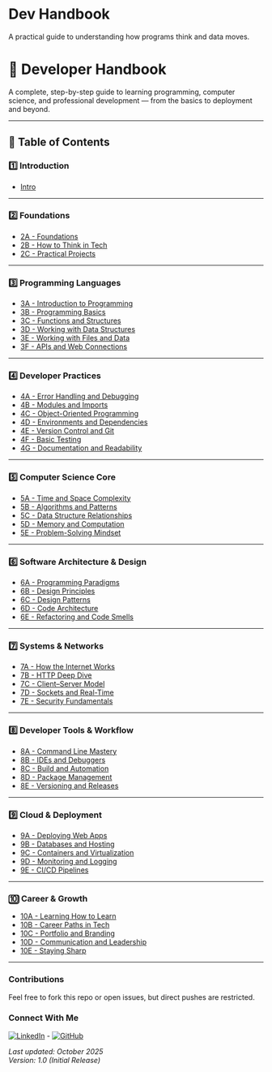 
# Dev Handbook 
A practical guide to understanding how programs think and data moves. 

# 🧭 Developer Handbook

A complete, step-by-step guide to learning programming, computer science, and professional development — from the basics to deployment and beyond.

---

## 📘 Table of Contents

### 1️⃣ Introduction
- [Intro](1-intro/intro.md)

---

### 2️⃣ Foundations
- [2A - Foundations](2-foundations/2a-foundations.md)
- [2B - How to Think in Tech](2-foundations/2b-how-to-think-in-tech.md)
- [2C - Practical Projects](2-foundations/2c-practical-projects.md)

---

### 3️⃣ Programming Languages
- [3A - Introduction to Programming](3-programming-languages/3a-intro-to-programming.md)
- [3B - Programming Basics](3-programming-languages/3b-programming-basics.md)
- [3C - Functions and Structures](3-programming-languages/3c-functions-and-structures.md)
- [3D - Working with Data Structures](3-programming-languages/3d-working-with-data-structures.md)
- [3E - Working with Files and Data](3-programming-languages/3e-working-with-files-and-data.md)
- [3F - APIs and Web Connections](3-programming-languages/3f-apis-and-web-connections.md)

---

### 4️⃣ Developer Practices
- [4A - Error Handling and Debugging](4-developer-practices/4a-error-handling-and-debugging.md)
- [4B - Modules and Imports](4-developer-practices/4b-modules-and-imports.md)
- [4C - Object-Oriented Programming](4-developer-practices/4c-object-oriented-programming.md)
- [4D - Environments and Dependencies](4-developer-practices/4d-environments-and-dependencies.md)
- [4E - Version Control and Git](4-developer-practices/4e-version-control-and-git.md)
- [4F - Basic Testing](4-developer-practices/4f-basic-testing.md)
- [4G - Documentation and Readability](4-developer-practices/4g-documentation-and-readability.md)

---

### 5️⃣ Computer Science Core
- [5A - Time and Space Complexity](5-computer-science-core/5a-time-and-space-complexity.md)
- [5B - Algorithms and Patterns](5-computer-science-core/5b-algorithms-and-patterns.md)
- [5C - Data Structure Relationships](5-computer-science-core/5c-data-structure-relationships.md)
- [5D - Memory and Computation](5-computer-science-core/5d-memory-and-computation.md)
- [5E - Problem-Solving Mindset](5-computer-science-core/5e-problem-solving-mindset.md)

---

### 6️⃣ Software Architecture & Design
- [6A - Programming Paradigms](6-software-architecture-and-design/6a-programming-paradigms.md)
- [6B - Design Principles](6-software-architecture-and-design/6b-design-principles.md)
- [6C - Design Patterns](6-software-architecture-and-design/6c-design-patterns.md)
- [6D - Code Architecture](6-software-architecture-and-design/6d-code-architecture.md)
- [6E - Refactoring and Code Smells](6-software-architecture-and-design/6e-refactoring-and-code-smells.md)

---

### 7️⃣ Systems & Networks
- [7A - How the Internet Works](7-systems-and-networks/7a-how-the-internet-works.md)
- [7B - HTTP Deep Dive](7-systems-and-networks/7b-http-deep-dive.md)
- [7C - Client–Server Model](7-systems-and-networks/7c-client-server-model.md)
- [7D - Sockets and Real-Time](7-systems-and-networks/7d-sockets-and-realtime.md)
- [7E - Security Fundamentals](7-systems-and-networks/7e-security-fundamentals.md)

---

### 8️⃣ Developer Tools & Workflow
- [8A - Command Line Mastery](8-developer-tools-and-workflow/8a-command-line-mastery.md)
- [8B - IDEs and Debuggers](8-developer-tools-and-workflow/8b-ides-and-debuggers.md)
- [8C - Build and Automation](8-developer-tools-and-workflow/8c-build-and-automation.md)
- [8D - Package Management](8-developer-tools-and-workflow/8d-package-management.md)
- [8E - Versioning and Releases](8-developer-tools-and-workflow/8e-versioning-and-releases.md)

---

### 9️⃣ Cloud & Deployment
- [9A - Deploying Web Apps](9-cloud-and-deployment/9a-deploying-web-apps.md)
- [9B - Databases and Hosting](9-cloud-and-deployment/9b-databases-and-hosting.md)
- [9C - Containers and Virtualization](9-cloud-and-deployment/9c-containers-and-virtualization.md)
- [9D - Monitoring and Logging](9-cloud-and-deployment/9d-monitoring-and-logging.md)
- [9E - CI/CD Pipelines](9-cloud-and-deployment/9e-ci-cd-pipelines.md)

---

### 🔟 Career & Growth
- [10A - Learning How to Learn](10-career-and-growth/10a-learning-how-to-learn.md)
- [10B - Career Paths in Tech](10-career-and-growth/10b-career-paths-in-tech.md)
- [10C - Portfolio and Branding](10-career-and-growth/10c-portfolio-and-branding.md)
- [10D - Communication and Leadership](10-career-and-growth/10d-communication-and-leadership.md)
- [10E - Staying Sharp](10-career-and-growth/10e-staying-sharp.md)

---

### Contributions
Feel free to fork this repo or open issues, but direct pushes are restricted.

### Connect With Me 
[![LinkedIn](https://img.shields.io/badge/LinkedIn-Connect-blue "LinkedIn")](https://www.linkedin.com/in/zacharythomasallen/) - [![GitHub](https://img.shields.io/badge/GitHub-Profile-black "GitHub")](https://github.com/zacha0dev)

_Last updated: October 2025_  
_Version: 1.0 (Initial Release)_